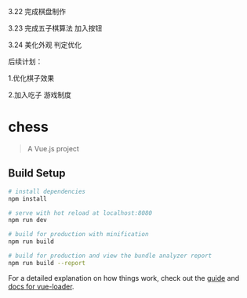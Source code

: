 3.22     完成棋盘制作

3.23     完成五子棋算法 加入按钮

3.24      美化外观 判定优化


后续计划：

1.优化棋子效果

2.加入吃子 游戏制度
# chess

> A Vue.js project

## Build Setup

``` bash
# install dependencies
npm install

# serve with hot reload at localhost:8080
npm run dev

# build for production with minification
npm run build

# build for production and view the bundle analyzer report
npm run build --report
```

For a detailed explanation on how things work, check out the [guide](http://vuejs-templates.github.io/webpack/) and [docs for vue-loader](http://vuejs.github.io/vue-loader).
